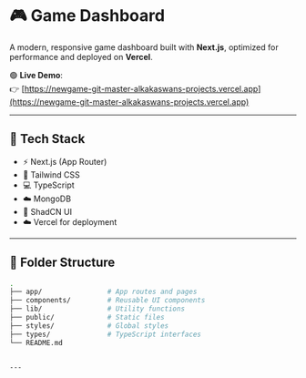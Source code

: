 # 🎮 Game Dashboard

A modern, responsive game dashboard built with **Next.js**, optimized for performance and deployed on **Vercel**.

🟢 **Live Demo**:  
👉 [https://newgame-git-master-alkakaswans-projects.vercel.app](https://newgame-git-master-alkakaswans-projects.vercel.app)

---

## 🚀 Tech Stack

- ⚡️ Next.js (App Router)
- 💅 Tailwind CSS
- 💻 TypeScript
- ☁️ MongoDB
- 🎨 ShadCN UI
- ☁️ Vercel for deployment


---

## 📁 Folder Structure

```bash
.
├── app/                # App routes and pages
├── components/         # Reusable UI components
├── lib/                # Utility functions
├── public/             # Static files
├── styles/             # Global styles
├── types/              # TypeScript interfaces
└── README.md


---


